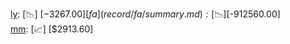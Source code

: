 [ly](record/ly/summary.md): [📉] [$-3267.00]  
[fa](record/fa/summary.md): [📉] [$-912560.00]  
[mm](record/mm/summary.md): [📈] [$2913.60]  
